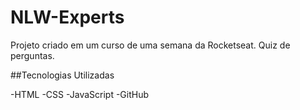 # NLW-Experts
Projeto criado em um curso de uma semana da Rocketseat. Quiz de perguntas.

##Tecnologias Utilizadas

-HTML 
-CSS
-JavaScript
-GitHub 